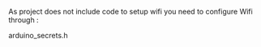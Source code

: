 As project does not include code to setup wifi you need to configure Wifi through :

arduino_secrets.h
